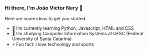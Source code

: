 ### Hi there, I'm João Victor Nery 👋

Here are some ideas to get you started:

- 🌱 I’m currently learning Python, Javascript, HTML and CSS
- 👯 I’m studying Computer Information Systems at UFSC (Federal University of Santa Catarina)
- ⚡ Fun fact: I love technology and sports

